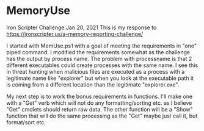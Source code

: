 # MemoryUse
Iron Scripter Challenge Jan 20, 2021
This is my response to https://ironscripter.us/a-memory-reporting-challenge/

I started with MemUse.ps1 with a goal of meeting the requirements in "one" piped command.  I modified the requirements somewhat as the challenge has the output by process name. The problem with processname is that 2 different executables could create processes with the same name.  I see this in threat hunting when malicious files are executed as a process with a legitimate name like "explorer" but when you look at the executable path it is coming from a different location than the legitimate "explorer.exe".

My next step is to work the bonus requirements in functions.  I'll make one with a "Get" verb which will not do any formatting/sorting etc. as I believe "Get" cmdlets should return raw data.  The other function will be a "Show" function that will do the same processing as the "Get" maybe just call it, but format/sort etc.
